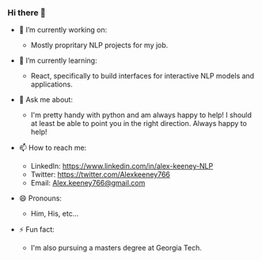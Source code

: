 ### Hi there 👋
- 🔭 I’m currently working on: 
  - Mostly propritary NLP projects for my job.
- 🌱 I’m currently learning: 
  - React, specifically to build interfaces for interactive NLP models and applications.
- 💬 Ask me about:
  - I'm pretty handy with python and am always happy to help! I should at least be able to point you in the right direction. Always happy to help!
- 📫 How to reach me:
  - LinkedIn: https://www.linkedin.com/in/alex-keeney-NLP
  - Twitter: https://twitter.com/Alexkeeney766
  - Email: Alex.keeney766@gmail.com
  
- 😄 Pronouns: 
  - Him, His, etc...
- ⚡ Fun fact: 
  - I'm also pursuing a masters degree at Georgia Tech.
<!--
**alexkeeney766/alexkeeney766** is a ✨ _special_ ✨ repository because its `README.md` (this file) appears on your GitHub profile.

Here are some ideas to get you started:

- 🔭 I’m currently working on ...
- 🌱 I’m currently learning ...
- 👯 I’m looking to collaborate on ...
- 🤔 I’m looking for help with ...
- 💬 Ask me about ...
- 📫 How to reach me: ...
- 😄 Pronouns: ...
- ⚡ Fun fact: ...
-->
